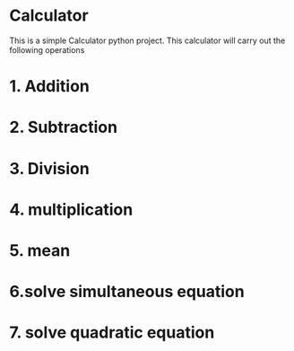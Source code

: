# Calculator
This is a simple Calculator python project.
This calculator will carry out the following operations
# 1. Addition
# 2. Subtraction
# 3. Division
# 4. multiplication
# 5. mean
# 6.solve simultaneous equation
# 7. solve quadratic equation
